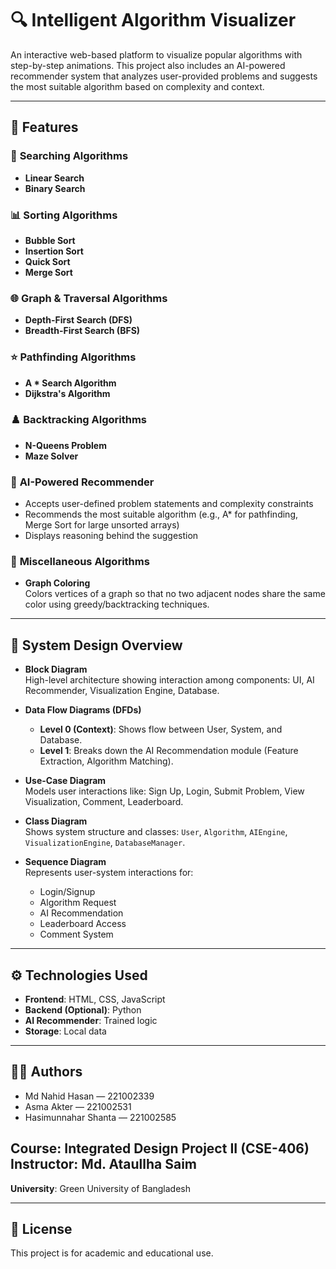 # 🔍 Intelligent Algorithm Visualizer

An interactive web-based platform to visualize popular algorithms with step-by-step animations. This project also includes an AI-powered recommender system that analyzes user-provided problems and suggests the most suitable algorithm based on complexity and context.

---

## 🚀 Features

### 🔎 **Searching Algorithms**
- **Linear Search**
- **Binary Search**

### 📊 **Sorting Algorithms**
- **Bubble Sort**
- **Insertion Sort**
- **Quick Sort**
- **Merge Sort**

### 🌐 **Graph & Traversal Algorithms**
- **Depth-First Search (DFS)**
- **Breadth-First Search (BFS)**

### ⭐ **Pathfinding Algorithms**
- **A * Search Algorithm**
- **Dijkstra's Algorithm**

### ♟️ **Backtracking Algorithms**
- **N-Queens Problem**
- **Maze Solver**

### 🧠 **AI-Powered Recommender**
- Accepts user-defined problem statements and complexity constraints  
- Recommends the most suitable algorithm (e.g., A* for pathfinding, Merge Sort for large unsorted arrays)  
- Displays reasoning behind the suggestion

### 🧩 **Miscellaneous Algorithms**
- **Graph Coloring**  
  Colors vertices of a graph so that no two adjacent nodes share the same color using greedy/backtracking techniques.

---

## 🧩 System Design Overview

- **Block Diagram**  
  High-level architecture showing interaction among components: UI, AI Recommender, Visualization Engine, Database.

- **Data Flow Diagrams (DFDs)**  
  - **Level 0 (Context)**: Shows flow between User, System, and Database.  
  - **Level 1**: Breaks down the AI Recommendation module (Feature Extraction, Algorithm Matching).

- **Use-Case Diagram**  
  Models user interactions like: Sign Up, Login, Submit Problem, View Visualization, Comment, Leaderboard.

- **Class Diagram**  
  Shows system structure and classes: `User`, `Algorithm`, `AIEngine`, `VisualizationEngine`, `DatabaseManager`.

- **Sequence Diagram**  
  Represents user-system interactions for:
  - Login/Signup
  - Algorithm Request
  - AI Recommendation
  - Leaderboard Access
  - Comment System

---

## ⚙️ Technologies Used

- **Frontend**: HTML, CSS, JavaScript  
- **Backend (Optional)**: Python
- **AI Recommender**: Trained logic  
- **Storage**: Local data

---
## 👩‍💻 Authors

- Md Nahid Hasan — 221002339  
- Asma Akter — 221002531  
- Hasimunnahar Shanta — 221002585

**Course**: Integrated Design Project II (CSE-406)  
**Instructor**: Md. Ataullha Saim 
---
**University**: Green University of Bangladesh

---

## 📜 License

This project is for academic and educational use.
